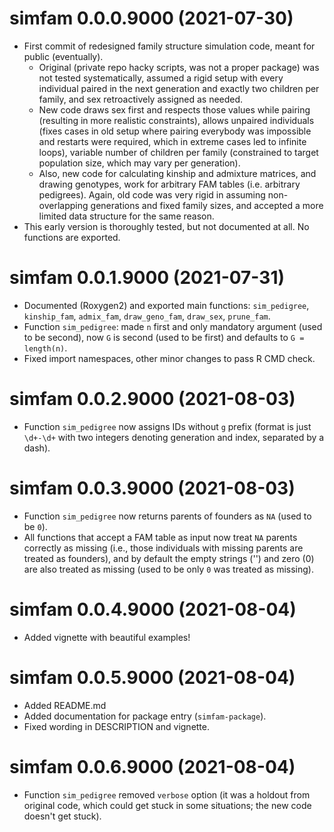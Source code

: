 # simfam 0.0.0.9000 (2021-07-30)

- First commit of redesigned family structure simulation code, meant for public (eventually).
  - Original (private repo hacky scripts, was not a proper package) was not tested systematically, assumed a rigid setup with every individual paired in the next generation and exactly two children per family, and sex retroactively assigned as needed.
  - New code draws sex first and respects those values while pairing (resulting in more realistic constraints), allows unpaired individuals (fixes cases in old setup where pairing everybody was impossible and restarts were required, which in extreme cases led to infinite loops), variable number of children per family (constrained to target population size, which may vary per generation).
  - Also, new code for calculating kinship and admixture matrices, and drawing genotypes, work for arbitrary FAM tables (i.e. arbitrary pedigrees).  Again, old code was very rigid in assuming non-overlapping generations and fixed family sizes, and accepted a more limited data structure for the same reason.
- This early version is thoroughly tested, but not documented at all.  No functions are exported.

# simfam 0.0.1.9000 (2021-07-31)

- Documented (Roxygen2) and exported main functions: `sim_pedigree`, `kinship_fam`, `admix_fam`, `draw_geno_fam`, `draw_sex`, `prune_fam`.
- Function `sim_pedigree`: made `n` first and only mandatory argument (used to be second), now `G` is second (used to be first) and defaults to `G = length(n)`.
- Fixed import namespaces, other minor changes to pass R CMD check.

# simfam 0.0.2.9000 (2021-08-03)

- Function `sim_pedigree` now assigns IDs without `g` prefix (format is just `\d+-\d+` with two integers denoting generation and index, separated by a dash).

# simfam 0.0.3.9000 (2021-08-03)

- Function `sim_pedigree` now returns parents of founders as `NA` (used to be `0`).
- All functions that accept a FAM table as input now treat `NA` parents correctly as missing (i.e., those individuals with missing parents are treated as founders), and by default the empty strings ('') and zero (0) are also treated as missing (used to be only `0` was treated as missing).

# simfam 0.0.4.9000 (2021-08-04)

- Added vignette with beautiful examples!

# simfam 0.0.5.9000 (2021-08-04)

- Added README.md
- Added documentation for package entry (`simfam-package`).
- Fixed wording in DESCRIPTION and vignette.

# simfam 0.0.6.9000 (2021-08-04)

- Function `sim_pedigree` removed `verbose` option (it was a holdout from original code, which could get stuck in some situations; the new code doesn't get stuck).

